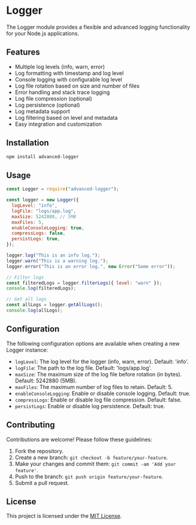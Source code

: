 # Logger

The Logger module provides a flexible and advanced logging functionality for your Node.js applications.

## Features

- Multiple log levels (info, warn, error)
- Log formatting with timestamp and log level
- Console logging with configurable log level
- Log file rotation based on size and number of files
- Error handling and stack trace logging
- Log file compression (optional)
- Log persistence (optional)
- Log metadata support
- Log filtering based on level and metadata
- Easy integration and customization

## Installation

```bash
npm install advanced-logger
```


## Usage

```javascript
const Logger = require("advanced-logger");

const logger = new Logger({
  logLevel: "info",
  logFile: "logs/app.log",
  maxSize: 5242880, // 5MB
  maxFiles: 5,
  enableConsoleLogging: true,
  compressLogs: false,
  persistLogs: true,
});

logger.log("This is an info log.");
logger.warn("This is a warning log.");
logger.error("This is an error log.", new Error("Some error"));

// Filter logs
const filteredLogs = logger.filterLogs({ level: "warn" });
console.log(filteredLogs);

// Get all logs
const allLogs = logger.getAllLogs();
console.log(allLogs);
```

## Configuration

The following configuration options are available when creating a new Logger instance:

- `logLevel`: The log level for the logger (info, warn, error). Default: 'info'.
- `logFile`: The path to the log file. Default: 'logs/app.log'.
- `maxSize`: The maximum size of the log file before rotation (in bytes). Default: 5242880 (5MB).
- `maxFiles`: The maximum number of log files to retain. Default: 5.
- `enableConsoleLogging`: Enable or disable console logging. Default: true.
- `compressLogs`: Enable or disable log file compression. Default: false.
- `persistLogs`: Enable or disable log persistence. Default: true.

## Contributing

Contributions are welcome! Please follow these guidelines:

1. Fork the repository.
2. Create a new branch: `git checkout -b feature/your-feature`.
3. Make your changes and commit them: `git commit -am 'Add your feature'`.
4. Push to the branch: `git push origin feature/your-feature`.
5. Submit a pull request.

## License

This project is licensed under the [MIT License](LICENSE).


